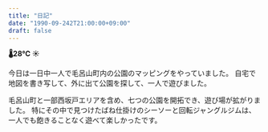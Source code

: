 ```yaml
---
title: "日記"
date: "1990-09-242T21:00:00+09:00"
draft: false
---
```


__🌡28℃ ☀__

今日は一日中一人で毛呂山町内の公園のマッピングをやっていました。
自宅で地図を書き写して、外に出て公園を探して、一人で遊びました。

毛呂山町と一部西坂戸エリアを含め、七つの公園を開拓でき、遊び場が拡がりました。
特にその中で見つけたばね仕掛けのシーソーと回転ジャングルジムは、一人でも飽きることなく遊べて楽しかったです。
